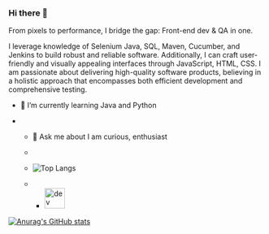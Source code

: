 ### Hi there 👋

From pixels to performance, I bridge the gap: Front-end dev & QA in one.

I leverage knowledge of Selenium Java, SQL, Maven, Cucumber, and Jenkins to build robust and reliable software. Additionally, I can craft user-friendly and visually appealing interfaces through JavaScript, HTML, CSS. I am passionate about delivering high-quality software products, believing in a holistic approach that encompasses both efficient development and comprehensive testing.

- 🌱 I’m currently learning Java and Python

- - 💬 Ask me about I am curious, enthusiast



  - 
 
  - ![Top Langs](https://github-readme-stats.vercel.app/api/top-langs/?username=Devfront-end)
 
  -   - [<img src='https://cdn.jsdelivr.net/npm/simple-icons@3.0.1/icons/hashnode.svg' alt='dev' height='40'>](https://jules.hashnode.dev/)
<!--
**Devfront-end/Devfront-end** is a ✨ _special_ ✨ repository because its `README.md` (this file) appears on your GitHub profile.




-->
[![Anurag's GitHub stats](https://github-readme-stats.vercel.app/api?username=Devfront-end)](https://github.com/anuraghazra/github-readme-stats)
